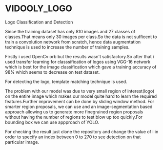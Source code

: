 # VIDOOLY_LOGO
Logo Classification and Detection

Since the training dataset has only 810 images and 27 classes of classes.That means only 30 images per class.So the data is not sufficent to train a convolution network from scratch, hence data augmentation technique is used to increase the number of training samples.

Firstly i used OpenCv orb but the results wasn't satisfactory.So after that i used transfer learning for classsification of logos using VGG-16 network which is best for the image classification which gave a training accuracy of 98% which seems to decrease on test dataset.

For detecting the logo, template matching technique is used.

The problem with our model was due to very small region of interest(logo) on the entire image which makes our model quite hard to learn the required features.Further improvement can be done by sliding window method. For smarter region proposals, we can use  and an image-segmentation based approach allowing us to generate more finegrained region proposals without having the number of regions to test blow up too quickly.For bounding box we can use appproach of YOLO.  

For checking the result just clone the repository and change the value of i in order to specify an index between 0 to 270 to see detection on that particular image.

